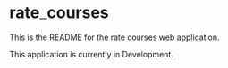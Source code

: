 # rate_courses

This is the README for the rate courses web application.

This application is currently in Development.


